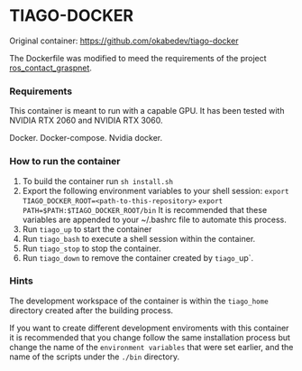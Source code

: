 # TIAGO-DOCKER

Original container: https://github.com/okabedev/tiago-docker

The Dockerfile was modified to meed the requirements of the project [ros_contact_graspnet](https://github.com/jucamohedano/ros_contact_graspnet).

### Requirements

This container is meant to run with a capable GPU. It has been tested with NVIDIA RTX 2060 and NVIDIA RTX 3060.

Docker.
Docker-compose.
Nvidia docker.

### How to run the container
  
  1. To build the container run `sh install.sh`
  2. Export the following environment variables to your shell session:
    `export TIAGO_DOCKER_ROOT=<path-to-this-repository>`
    `export PATH=$PATH:$TIAGO_DOCKER_ROOT/bin`
  It is recommended that these variables are appended to your ~/.bashrc file to automate this process.
  3. Run `tiago_up` to start the container
  4. Run `tiago_bash` to execute a shell session within the container.
  3. Run `tiago_stop` to stop the container.
  4. Run `tiago_down` to remove the container created by `tiago_`up`.
  
### Hints

The development workspace of the container is within the `tiago_home` directory created after the building process. 

If you want to create different development enviroments with this container it is recommended that you change follow the same installation process but change the name of the `environment variables` that were set earlier, and the name of the scripts under the `./bin` directory.
